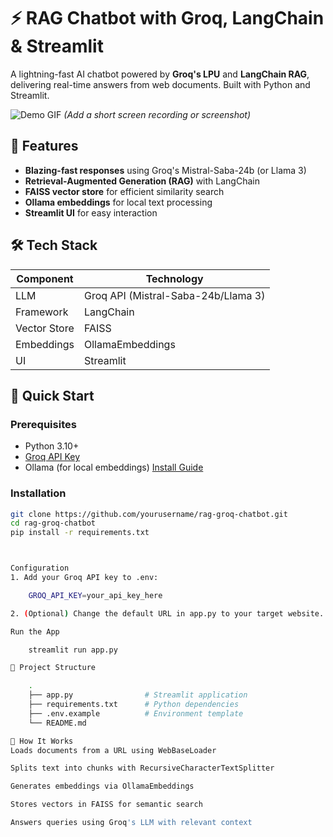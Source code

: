 # ⚡ RAG Chatbot with Groq, LangChain & Streamlit

A lightning-fast AI chatbot powered by **Groq's LPU** and **LangChain RAG**, delivering real-time answers from web documents. Built with Python and Streamlit.

![Demo GIF](assets/demo.gif) *(Add a short screen recording or screenshot)*

## 🌟 Features

- **Blazing-fast responses** using Groq's Mistral-Saba-24b (or Llama 3)
- **Retrieval-Augmented Generation (RAG)** with LangChain
- **FAISS vector store** for efficient similarity search
- **Ollama embeddings** for local text processing
- **Streamlit UI** for easy interaction

## 🛠️ Tech Stack

| Component       | Technology |
|----------------|------------|
| LLM            | Groq API (Mistral-Saba-24b/Llama 3) |
| Framework      | LangChain |
| Vector Store   | FAISS |
| Embeddings     | OllamaEmbeddings |
| UI             | Streamlit |

## 🚀 Quick Start

### Prerequisites
- Python 3.10+
- [Groq API Key](https://console.groq.com/)
- Ollama (for local embeddings) [Install Guide](https://ollama.ai/)

### Installation
```bash
git clone https://github.com/yourusername/rag-groq-chatbot.git
cd rag-groq-chatbot
pip install -r requirements.txt



Configuration
1. Add your Groq API key to .env:

    GROQ_API_KEY=your_api_key_here

2. (Optional) Change the default URL in app.py to your target website.

Run the App

    streamlit run app.py

📂 Project Structure

    .
    ├── app.py                # Streamlit application
    ├── requirements.txt      # Python dependencies
    ├── .env.example          # Environment template
    └── README.md

🤖 How It Works
Loads documents from a URL using WebBaseLoader

Splits text into chunks with RecursiveCharacterTextSplitter

Generates embeddings via OllamaEmbeddings

Stores vectors in FAISS for semantic search

Answers queries using Groq's LLM with relevant context